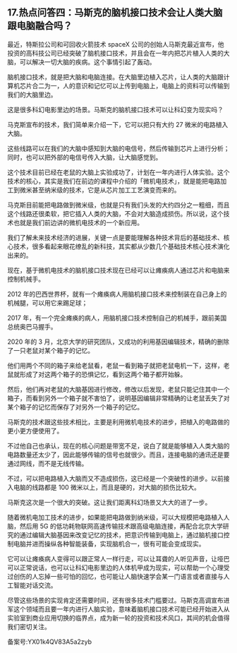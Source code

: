 ## 17.热点问答四：马斯克的脑机接口技术会让人类大脑跟电脑融合吗？
最近，特斯拉公司和可回收火箭技术 spaceX 公司的创始人马斯克最近宣布，他投资的高科技公司已经突破了脑机接口技术，并且会在一年内把芯片植入人类的大脑，可以解决一切大脑的疾病。这个事情引起了轰动。


脑机接口技术，就是把大脑和电脑连接。在大脑里边植入芯片，让人类的大脑跟计算机芯片合二为一，人的意识和记忆可以上传到电脑上，电脑上的资料可以传输到我们的大脑里边。


这是很多科幻电影里边的场景。马斯克的脑机接口技术可以让科幻变为现实吗？


马克斯宣布的技术，我们简单来介绍一下，它可以把只有大约 27 微米的电路植入大脑。


这些线路可以在我们的大脑中感知到大脑的电信号，然后传输到芯片上进行分析；同时，也可以把外部的电信号传入大脑，让大脑感觉到。


这个技术目前已经在老鼠的大脑上实验成功了，计划在一年内进行人体实验。这个技术的核心，其实是我们在前边的课程中介绍的「微机电技术」，就是能把电路加工到微米甚至纳米级的技术，它是从芯片加工工艺演变而来的。


马克斯目前能把电路做到微米级，也就是只有我们头发的大约四分之一粗细，而且这个线路还很柔软，把它插入人类的大脑，不会对大脑造成损伤。所以说，这个技术也就是我们前边讲的微机电技术的一个新应用。


我们了解未来技术经济的进展，关键一点是要能理解各种技术背后的基础技术、核心技术，很多看起来眼花缭乱的新科技，其实都从少数几个基础技术核心技术演化出来的。


现在，基于微机电技术的脑机接口技术现在已经可以让瘫痪病人通过芯片和电脑来控制机械手。


2012 年的巴西世界杯，就有一个瘫痪病人用脑机接口技术来控制装在自己身上的机械腿，可以用它来踢足球；


2017 年，有一个完全瘫痪的病人，用脑机接口技术控制自己的机械手，跟前美国总统奥巴马握手。


2020 年的 3 月，北京大学的研究团队，又成功的利用基因编辑技术，精确的删除了一只老鼠对某个箱子的记忆。


他们用两个不同的箱子来给老鼠看，老鼠一看到箱子就把老鼠电机一下，这样，老鼠就形成了对这两个箱子的恐惧记忆，看到这两个箱子都开始躲。


然后，他们再对老鼠的大脑基因进行修改，修改以后发现，老鼠只能记住其中一个箱子，而看到另外一个箱子就不害怕了，说明基因编辑非常精确的让老鼠丢失了对某个箱子的记忆而保存了对另外一个箱子的记忆。


马斯克的技术跟这些技术相比，主要是利用微机电技术的进步，把植入的电路做的更小更方便使用了。


不过他自己也承认，现在的核心问题是带宽不足，说白了就是能够植入人类大脑的电路数量还太少了，因此能够传输的信号也就很少。而且，连接电脑的通讯还是要通过网线，而不是无线传输。


不过，可以把电路植入大脑而又不造成损伤，这已经是一个突破性的进步。以前接入电脑的线路都是 100 微米以上，而且是硬的，对大脑的损伤比较大。


马斯克这次是一个很大的突破。这让我们距离科幻场景又大大的进了一步。


随着微机电加工技术的进步，如果能把电路做到纳米级，可以大规模把电路植入人脑，然后用 5G 的低功耗物联网高速传输技术跟高级电脑连接，再配合北京大学研究的通过编辑大脑基因来改变记忆的技术，把意识传输到电脑上，通过脑机接口控制电脑并进而操纵各种智能装备，实现脑机合一，很有可能会变成现实。


它可以让瘫痪病人变得可以跟正常人一样行走，可以让耳聋的人听见声音，让哑巴可以正常说话，也可以让科幻电影里边的人体机甲成为现实，可以帮助一个心理受过创伤的人忘掉一些可怕的回忆，也可能让人脑快速学会某一门语言或者直接与人工智能对话交流。


尽管这些场景的实现肯定还需要时间，还有很多技术门槛要过。马斯克高调宣布进军这个领域而且要一年内进行人脑实验，意味着脑机接口技术可能已经开始进入从实验室到商业应用切换的临界点，成为新一轮的投资和技术风口，其间的机会值得我们密切关注。


备案号:YX01k4QV83A5a2zyb

